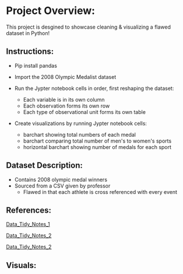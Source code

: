 # Project Overview: 
This project is desgined to showcase cleaning & visualizing a flawed dataset in Python! 

## Instructions: 
- Pip install pandas 
- Import the 2008 Olympic Medalist dataset
- Run the Jypter notebook cells in order, first reshaping the dataset:
    - Each variable is in its own column
    - Each observation forms its own row
    - Each type of observational unit forms its own table

- Create visualizations by running Jypter notebook cells:
    - barchart showing total numbers of each medal 
    - barchart comparing total number of men's to women's sports 
    - horizontal barchart showing number of medals for each sport 

## Dataset Description: 
- Contains 2008 olympic medal winners 
- Sourced from a CSV given by professor 
   - Flawed in that each athlete is cross referenced with every event 

## References:
[Data_Tidy_Notes_1](file:///C:/Users/WilliamSteadman/OneDrive%20-%20nd.edu/Documents/GitHub/Steadman-Data-Science-Portfolio/Notes/Week%206/IDS_6_1_FINAL%20(2).ipynb)

[Data_Tidy_Notes_2](file:///C:/Users/WilliamSteadman/OneDrive%20-%20nd.edu/Documents/GitHub/Steadman-Data-Science-Portfolio/Notes/Week%206/IDS%206_2_FINAL-1%20(2).ipynb)

[Data_Tidy_Notes_2](Notes/Week%206/IDS%206_2_FINAL-1%20(2).ipynb)
## Visuals:


